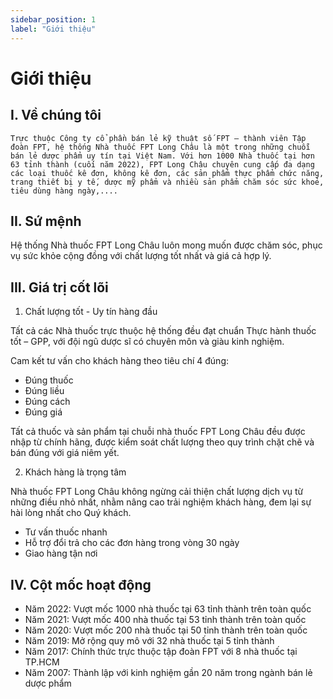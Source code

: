 ```yaml
---
sidebar_position: 1
label: "Giới thiệu"
---
```


# Giới thiệu

## I. Về chúng tôi 

```
Trực thuộc Công ty cổ phần bán lẻ kỹ thuật số FPT – thành viên Tập đoàn FPT, hệ thống Nhà thuốc FPT Long Châu là một trong những chuỗi bán lẻ dược phẩm uy tín tại Việt Nam. Với hơn 1000 Nhà thuốc tại hơn 63 tỉnh thành (cuối năm 2022), FPT Long Châu chuyên cung cấp đa dạng các loại thuốc kê đơn, không kê đơn, các sản phẩm thực phẩm chức năng, trang thiết bị y tế, dược mỹ phẩm và nhiều sản phẩm chăm sóc sức khoẻ, tiêu dùng hàng ngày,....
```

## II. Sứ mệnh

Hệ thống Nhà thuốc FPT Long Châu luôn mong muốn được chăm sóc, phục vụ sức khỏe cộng đồng với chất lượng tốt nhất và giá cả hợp lý.

## III. Giá trị cốt lõi

1. Chất lượng tốt - Uy tín hàng đầu

Tất cả các Nhà thuốc trực thuộc hệ thống đều đạt chuẩn Thực hành thuốc tốt – GPP, với đội ngũ dược sĩ có chuyên môn và giàu kinh nghiệm.

Cam kết tư vấn cho khách hàng theo tiêu chí 4 đúng:

- Đúng thuốc
- Đúng liều
- Đúng cách
- Đúng giá

Tất cả thuốc và sản phẩm tại chuỗi nhà thuốc FPT Long Châu đều được nhập từ chính hãng, được kiểm soát chất lượng theo quy trình chặt chẽ và bán đúng với giá niêm yết.

2. Khách hàng là trọng tâm

Nhà thuốc FPT Long Châu không ngừng cải thiện chất lượng dịch vụ từ những điều nhỏ nhất, nhằm nâng cao trải nghiệm khách hàng, đem lại sự hài lòng nhất cho Quý khách.

- Tư vấn thuốc nhanh
- Hỗ trợ đổi trả cho các đơn hàng trong vòng 30 ngày
- Giao hàng tận nơi

## IV. Cột mốc hoạt động

- Năm 2022: Vượt mốc 1000 nhà thuốc tại 63 tỉnh thành trên toàn quốc
- Năm 2021: Vượt mốc 400 nhà thuốc tại 53 tỉnh thành trên toàn quốc
- Năm 2020: Vượt mốc 200 nhà thuốc tại 50 tỉnh thành trên toàn quốc
- Năm 2019: Mở rộng quy mô với 32 nhà thuốc tại 5 tỉnh thành
- Năm 2017: Chính thức trực thuộc tập đoàn FPT với 8 nhà thuốc tại TP.HCM
- Năm 2007: Thành lập với kinh nghiệm gần 20 năm trong ngành bán lẻ dược phẩm